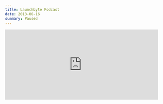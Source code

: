 ```yaml
---
title: Launchbyte Podcast
date: 2013-06-16
summary: Paused
---
```


<iframe src="https://open.spotify.com/embed-podcast/show/5GC9w80BbVGt65Lu04xOjK" width="100%" height="232" frameborder="0" allowtransparency="true" allow="encrypted-media"></iframe>